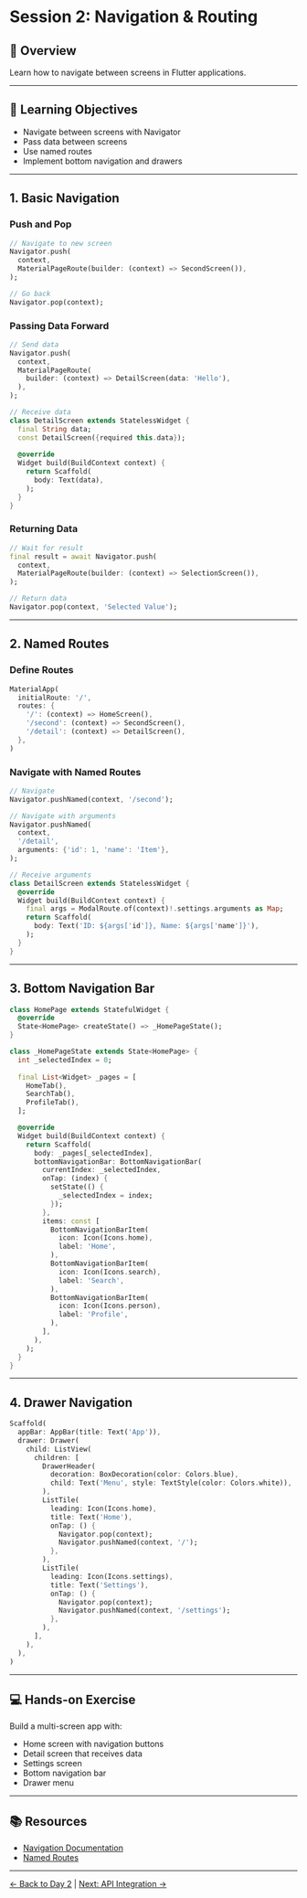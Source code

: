# Session 2: Navigation & Routing

## 📖 Overview

Learn how to navigate between screens in Flutter applications.

---

## 🎯 Learning Objectives

- Navigate between screens with Navigator
- Pass data between screens
- Use named routes
- Implement bottom navigation and drawers

---

## 1. Basic Navigation

### Push and Pop

```dart
// Navigate to new screen
Navigator.push(
  context,
  MaterialPageRoute(builder: (context) => SecondScreen()),
);

// Go back
Navigator.pop(context);
```

### Passing Data Forward

```dart
// Send data
Navigator.push(
  context,
  MaterialPageRoute(
    builder: (context) => DetailScreen(data: 'Hello'),
  ),
);

// Receive data
class DetailScreen extends StatelessWidget {
  final String data;
  const DetailScreen({required this.data});
  
  @override
  Widget build(BuildContext context) {
    return Scaffold(
      body: Text(data),
    );
  }
}
```

### Returning Data

```dart
// Wait for result
final result = await Navigator.push(
  context,
  MaterialPageRoute(builder: (context) => SelectionScreen()),
);

// Return data
Navigator.pop(context, 'Selected Value');
```

---

## 2. Named Routes

### Define Routes

```dart
MaterialApp(
  initialRoute: '/',
  routes: {
    '/': (context) => HomeScreen(),
    '/second': (context) => SecondScreen(),
    '/detail': (context) => DetailScreen(),
  },
)
```

### Navigate with Named Routes

```dart
// Navigate
Navigator.pushNamed(context, '/second');

// Navigate with arguments
Navigator.pushNamed(
  context,
  '/detail',
  arguments: {'id': 1, 'name': 'Item'},
);

// Receive arguments
class DetailScreen extends StatelessWidget {
  @override
  Widget build(BuildContext context) {
    final args = ModalRoute.of(context)!.settings.arguments as Map;
    return Scaffold(
      body: Text('ID: ${args['id']}, Name: ${args['name']}'),
    );
  }
}
```

---

## 3. Bottom Navigation Bar

```dart
class HomePage extends StatefulWidget {
  @override
  State<HomePage> createState() => _HomePageState();
}

class _HomePageState extends State<HomePage> {
  int _selectedIndex = 0;
  
  final List<Widget> _pages = [
    HomeTab(),
    SearchTab(),
    ProfileTab(),
  ];

  @override
  Widget build(BuildContext context) {
    return Scaffold(
      body: _pages[_selectedIndex],
      bottomNavigationBar: BottomNavigationBar(
        currentIndex: _selectedIndex,
        onTap: (index) {
          setState(() {
            _selectedIndex = index;
          });
        },
        items: const [
          BottomNavigationBarItem(
            icon: Icon(Icons.home),
            label: 'Home',
          ),
          BottomNavigationBarItem(
            icon: Icon(Icons.search),
            label: 'Search',
          ),
          BottomNavigationBarItem(
            icon: Icon(Icons.person),
            label: 'Profile',
          ),
        ],
      ),
    );
  }
}
```

---

## 4. Drawer Navigation

```dart
Scaffold(
  appBar: AppBar(title: Text('App')),
  drawer: Drawer(
    child: ListView(
      children: [
        DrawerHeader(
          decoration: BoxDecoration(color: Colors.blue),
          child: Text('Menu', style: TextStyle(color: Colors.white)),
        ),
        ListTile(
          leading: Icon(Icons.home),
          title: Text('Home'),
          onTap: () {
            Navigator.pop(context);
            Navigator.pushNamed(context, '/');
          },
        ),
        ListTile(
          leading: Icon(Icons.settings),
          title: Text('Settings'),
          onTap: () {
            Navigator.pop(context);
            Navigator.pushNamed(context, '/settings');
          },
        ),
      ],
    ),
  ),
)
```

---

## 💻 Hands-on Exercise

Build a multi-screen app with:
- Home screen with navigation buttons
- Detail screen that receives data
- Settings screen
- Bottom navigation bar
- Drawer menu

---

## 📚 Resources

- [Navigation Documentation](https://docs.flutter.dev/cookbook/navigation)
- [Named Routes](https://docs.flutter.dev/cookbook/navigation/named-routes)

---

[← Back to Day 2](../README.md) | [Next: API Integration →](../session3/README.md)
